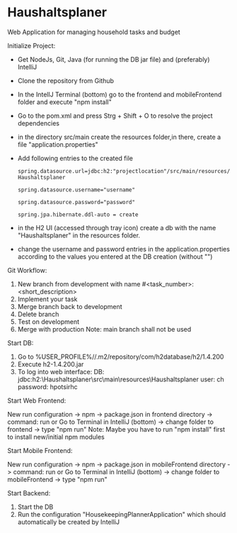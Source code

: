 # Haushaltsplaner
Web Application for managing household tasks and budget

Initialize Project:
- Get NodeJs, Git, Java (for running the DB jar file) and (preferably) IntelliJ
- Clone the repository from Github
- In the IntellJ Terminal (bottom) go to the frontend and mobileFrontend folder and execute "npm install"
- Go to the pom.xml and press Strg + Shift + O to resolve the project dependencies
- in the directory src/main create the resources folder,in there, create a file "application.properties"
- Add following entries to the created file

  `spring.datasource.url=jdbc:h2:"projectlocation"/src/main/resources/Haushaltsplaner`

  `spring.datasource.username="username"`

  `spring.datasource.password="password"`

  `spring.jpa.hibernate.ddl-auto = create`
- in the H2 UI (accessed through tray icon) create a db with the name "Haushaltsplaner" in the resources folder.
- change the username and password entries in the application.properties according to the values you entered at the
 DB creation (without "")

Git Workflow:

1.  New branch from development with name #<task_number>: <short_description>
2.  Implement your task
3.  Merge branch back to development
4.  Delete branch
5.  Test on development
6.  Merge with production
    Note: main branch shall not be used


Start DB:

1.  Go to %USER_PROFILE%/<username>/.m2/repository/com/h2database/h2/1.4.200
2.  Execute h2-1.4.200.jar
3.  To log into web interface:
    DB:  jdbc:h2:<Path to IntelliJ project>\Haushaltsplaner\src\main\resources\Haushaltsplaner
    user: ch
    password: hpotsirhc


Start Web Frontend:

New run configuration -> npm -> package.json in frontend directory -> 
command: run
or
Go to Terminal in IntelliJ (bottom) -> change folder to frontend -> type "npm run"
Note: Maybe you have to run "npm install" first to install new/initial npm modules

Start Mobile Frontend:

New run configuration -> npm -> package.json in mobileFrontend directory ->
command: run
or
Go to Terminal in IntelliJ (bottom) -> change folder to mobileFrontend -> type "npm run"



Start Backend:

1. Start the DB
2. Run the configuration "HousekeepingPlannerApplication" which should automatically be created by IntelliJ

